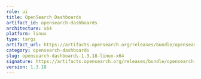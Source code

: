 ```yaml
---
role: ui
title: OpenSearch Dashboards
artifact_id: opensearch-dashboards
architecture: x64
platform: linux
type: targz
artifact_url: https://artifacts.opensearch.org/releases/bundle/opensearch-dashboards/1.3.18/opensearch-dashboards-1.3.18-linux-x64.tar.gz
category: opensearch-dashboards
slug: opensearch-dashboards-1.3.18-linux-x64
signature: https://artifacts.opensearch.org/releases/bundle/opensearch-dashboards/1.3.18/opensearch-dashboards-1.3.18-linux-x64.tar.gz.sig
version: 1.3.18
---
```


